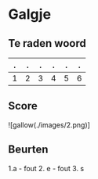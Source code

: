 # Galgje

## Te raden woord

|.|.|.|.|.|.|
|-|-|-|-|-|-|
|1|2|3|4|5|6|

## Score
![gallow(./images/2.png)]

## Beurten
1.a - fout
2. e - fout
3. s
